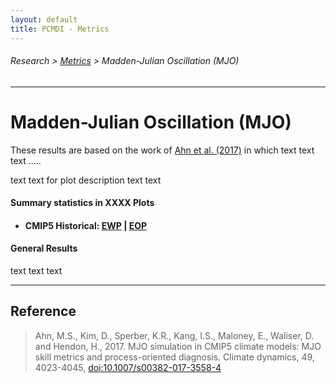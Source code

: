 ```yaml
---
layout: default
title: PCMDI - Metrics
---
```

###### Research > [Metrics][Metrics] > Madden-Julian Oscillation (MJO)
---

# Madden-Julian Oscillation (MJO)
These results are based on the work of [Ahn et al. (2017)][ahn2017] in which text text text .....

text text for plot description text text

#### Summary statistics in XXXX Plots
  - #### CMIP5 Historical: [EWP][CMIP5_ewp] | [EOP][CMIP5_eop]

#### General Results
text text text

---

## Reference
> Ahn, M.S., Kim, D., Sperber, K.R., Kang, I.S., Maloney, E., Waliser, D. and Hendon, H., 2017. MJO simulation in CMIP5 climate models: MJO skill metrics and process-oriented diagnosis. Climate dynamics, 49, 4023-4045, [doi:10.1007/s00382-017-3558-4][ahn2017]


[ahn2017]: https://doi.org/10.1007/s00382-017-3558-4

[CMIP5_ewp]: https://pcmdi.llnl.gov/pmp-preliminary-results/ipp_test_monsoon_sperber/onset_index_rel2obs_v20190618/clickable_portrait.html
[CMIP5_eop]: https://pcmdi.llnl.gov/pmp-preliminary-results/ipp_test_monsoon_sperber/decay_index_rel2obs_v20190618/clickable_portrait.html

[Metrics]:{{site.baseurl}}/research/metrics/index.html
